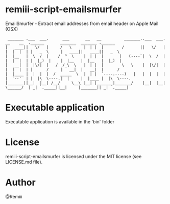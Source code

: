 # remiii-script-emailsmurfer

EmailSmurfer - Extract email addresses from email header on Apple Mail (OSX)

```
 _______ .___  ___.      ___       __   __          _______..___  ___.  __    __  .______       _______  _______ .______
|   ____||   \/   |     /   \     |  | |  |        /       ||   \/   | |  |  |  | |   _  \     |   ____||   ____||   _  \
|  |__   |  \  /  |    /  ^  \    |  | |  |       |   (----`|  \  /  | |  |  |  | |  |_)  |    |  |__   |  |__   |  |_)  |
|   __|  |  |\/|  |   /  /_\  \   |  | |  |        \   \    |  |\/|  | |  |  |  | |      /     |   __|  |   __|  |      /
|  |____ |  |  |  |  /  _____  \  |  | |  `----.----)   |   |  |  |  | |  `--'  | |  |\  \----.|  |     |  |____ |  |\  \----.
|_______||__|  |__| /__/     \__\ |__| |_______|_______/    |__|  |__|  \______/  | _| `._____||__|     |_______|| _| `._____|

```

# Executable application

Executable application is available in the 'bin' folder

# License
remiii-script-emailsmurfer is licensed under the MIT license (see LICENSE.md file).

# Author
@Remiii

